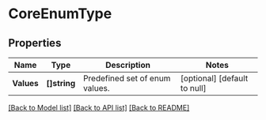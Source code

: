 # CoreEnumType

## Properties
Name | Type | Description | Notes
------------ | ------------- | ------------- | -------------
**Values** | **[]string** | Predefined set of enum values. | [optional] [default to null]

[[Back to Model list]](../README.md#documentation-for-models) [[Back to API list]](../README.md#documentation-for-api-endpoints) [[Back to README]](../README.md)



